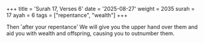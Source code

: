 +++
title = 'Surah 17, Verses 6'
date = '2025-08-27'
weight = 2035
surah = 17
ayah = 6
tags = ["repentance", "wealth"]
+++

Then ˹after your repentance˺ We will give you the upper hand over them and aid you with wealth and offspring, causing you to outnumber them.